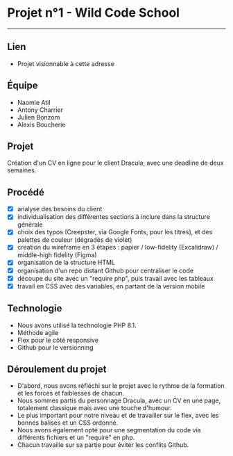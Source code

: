 # Projet n°1 - Wild Code School
---

## Lien

- Projet visionnable à cette adresse

## Équipe

- Naomie Atil
- Antony Charrier
- Julien Bonzom
- Alexis Boucherie

## Projet

Création d'un CV en ligne pour le client Dracula, avec une deadline de deux semaines.

## Procédé

- [x] analyse des besoins du client
- [x] individualisation des différentes sections à inclure dans la structure générale
- [x] choix des typos (Creepster, via Google Fonts, pour les titres), et des palettes de couleur (dégradés de violet)
- [x] creation du wireframe en 3 étapes : papier / low-fidelity (Excalidraw) / middle-high fidelity (Figma)
- [x] organisation de la structure HTML
- [x] organisation d'un repo distant Github pour centraliser le code
- [x] découpe du site avec un "require php", puis travail avec les tableaux
- [x] travail en CSS avec des variables, en partant de la version mobile

## Technologie

- Nous avons utilisé la technologie PHP 8.1.
- Méthode agile
- Flex pour le côté responsive
- Github pour le versionning

## Déroulement du projet

- D'abord, nous avons réfléchi sur le projet avec le rythme de la formation et les forces et faiblesses de chacun.
- Nous sommes partis du personnage Dracula, avec un CV en une page, totalement classique mais avec une touche d'humour.
- Le plus important pour notre niveau et de travailler sur le flex, avec les bonnes balises et un CSS ordonné.
- Nous avons également opté pour une segmentation du code via différents fichiers et un "require" en php.
- Chacun travaille sur sa partie pour éviter les conflits Github.